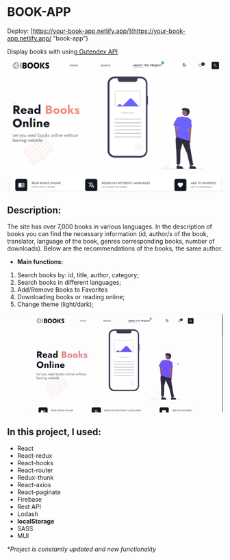 # BOOK-APP

Deploy: [https://your-book-app.netlify.app/](https://your-book-app.netlify.app/ "book-app")

Display books with using[ Gutendex API](https://gutendex.com/ " Gutendex")

![1683973260531](image/README/1683973260531.png)

## Description:

The site has over 7,000 books in various languages. In the description of books you can find the necessary information (id, author/s of the book, translator, language of the book, genres corresponding books, number of downloads). Below are the recommendations of the books, the same author.

* **Main functions:**

1. Search books by: id, title, author, category;
2. Search books in different languages;
3. Add/Remove Books to Favorites
4. Downloading books or reading online;
5. Change theme (light/dark);


![1683976687472](image/README/1683976687472.png)


## In this project, I used:

* React
* React-redux
* React-hooks
* React-router
* Redux-thunk
* React-axios
* React-paginate
* Firebase
* Rest API
* Lodash
* **localStorage**
* SASS
* MUI

**Project is constantly updated and new functionality*
